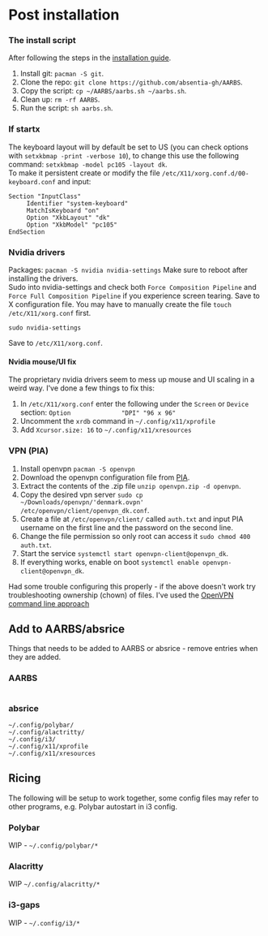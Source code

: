 # Post installation

### The install script
After following the steps in the [installation guide](https://github.com/absentia-gh/artix-linux-log/blob/main/installation.md).  
1. Install git: `pacman -S git`.
2. Clone the repo: `git clone https://github.com/absentia-gh/AARBS`.
3. Copy the script: `cp ~/AARBS/aarbs.sh ~/aarbs.sh`.
4. Clean up: `rm -rf AARBS`.
5. Run the script: `sh aarbs.sh`.

### If startx
The keyboard layout will by default be set to US (you can check options with `setxkbmap -print -verbose 10`), to change this use the following command: `setxkbmap -model pc105 -layout dk`.  
To make it persistent create or modify the file `/etc/X11/xorg.conf.d/00-keyboard.conf` and input:
```
Section "InputClass"
     Identifier "system-keyboard"
     MatchIsKeyboard "on"
     Option "XkbLayout" "dk"
     Option "XkbModel" "pc105"
EndSection
```
### Nvidia drivers
Packages: `pacman -S nvidia nvidia-settings`
Make sure to reboot after installing the drivers.  
Sudo into nvidia-settings and check both `Force Composition Pipeline` and `Force Full Composition Pipeline` if you experience screen tearing. Save to X configuration file. You may have to manually create the file `touch /etc/X11/xorg.conf` first.
```
sudo nvidia-settings
```
Save to `/etc/X11/xorg.conf`.

#### Nvidia mouse/UI fix
The proprietary nvidia drivers seem to mess up mouse and UI scaling in a weird way. I've done a few things to fix this:
1. In `/etc/X11/xorg.conf` enter the following under the `Screen` or `Device` section: `Option              "DPI" "96 x 96"`
2. Uncomment the `xrdb` command in `~/.config/x11/xprofile`
3. Add `Xcursor.size: 16` to `~/.config/x11/xresources`

### VPN (PIA)
1. Install openvpn `pacman -S openvpn`
2. Download the openvpn configuration file from [PIA](https://www.privateinternetaccess.com/openvpn/openvpn-strong.zip).
3. Extract the contents of the .zip file `unzip openvpn.zip -d openvpn`.
4. Copy the desired vpn server `sudo cp ~/Downloads/openvpn/'denmark.ovpn' /etc/openvpn/client/openvpn_dk.conf`.
5. Create a file at `/etc/openvpn/client/` called `auth.txt` and input PIA username on the first line and the password on the second line.
6. Change the file permission so only root can access it `sudo chmod 400 auth.txt`.
7. Start the service `systemctl start openvpn-client@openvpn_dk`.
8. If everything works, enable on boot `systemctl enable openvpn-client@openvpn_dk`.

Had some trouble configuring this properly - if the above doesn't work try troubleshooting ownership (chown) of files. I've used the [OpenVPN command line approach](https://wiki.archlinux.org/title/Private_Internet_Access)

## Add to AARBS/absrice
Things that needs to be added to AARBS or absrice - remove entries when they are added.

### AARBS
```

```

### absrice
```
~/.config/polybar/
~/.config/alactritty/
~/.config/i3/
~/.config/x11/xprofile
~/.config/x11/xresources
```

## Ricing
The following will be setup to work together, some config files may refer to other programs, e.g. Polybar autostart in i3 config.

### Polybar
WIP - `~/.config/polybar/*`


### Alacritty
WIP `~/.config/alacritty/*`

### i3-gaps
WIP - `~/.config/i3/*`
